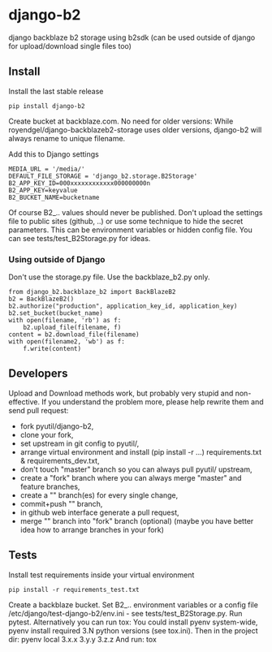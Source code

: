 # django-b2
django backblaze b2 storage using b2sdk (can be used outside of django for upload/download single files too)

## Install

Install the last stable release

    pip install django-b2

Create bucket at backblaze.com. No need for older versions:
While royendgel/django-backblazeb2-storage uses older versions, django-b2 will always rename to unique filename. 

Add this to Django settings

    MEDIA_URL = '/media/'
    DEFAULT_FILE_STORAGE = 'django_b2.storage.B2Storage'
    B2_APP_KEY_ID=000xxxxxxxxxxxx000000000n
    B2_APP_KEY=keyvalue
    B2_BUCKET_NAME=bucketname

Of course B2_.. values should never be published.
Don't upload the settings file to public sites (github, ..) or use some technique to hide the secret parameters.
This can be environment variables or hidden config file. You can see tests/test_B2Storage.py for ideas.

### Using outside of Django

Don't use the storage.py file. Use the backblaze_b2.py only.

    from django_b2.backblaze_b2 import BackBlazeB2
    b2 = BackBlazeB2()
    b2.authorize("production", application_key_id, application_key)
    b2.set_bucket(bucket_name)
    with open(filename, 'rb') as f:
        b2.upload_file(filename, f)
    content = b2.download_file(filename)
    with open(filename2, 'wb') as f:
        f.write(content)

## Developers

Upload and Download methods work, but probably very stupid and non-effective.
If you understand the problem more, please help rewrite them and send pull request:
- fork pyutil/django-b2,
- clone your fork,
- set upstream in git config to pyutil/,
- arrange virtual environment and install (pip install -r ...) requirements.txt & requirements_dev.txt,
- don't touch "master" branch so you can always pull pyutil/ upstream,
- create a "fork" branch where you can always merge "master" and feature branches,
- create a "<feature>" branch(es) for every single change,
- commit+push "<feature>" branch,
- in github web interface generate a pull request,
- merge "<feature>" branch into "fork" branch (optional)
(maybe you have better idea how to arrange branches in your fork)

## Tests

Install test requirements inside your virtual environment

    pip install -r requirements_test.txt

Create a backblaze bucket.
Set B2_.. environment variables or a config file /etc/django/test-django-b2/env.ini - see tests/test_B2Storage.py.
Run pytest.
Alternatively you can run tox:
You could install pyenv system-wide, pyenv install required 3.N python versions (see tox.ini).
Then in the project dir: pyenv local 3.x.x 3.y.y 3.z.z
And run: tox
